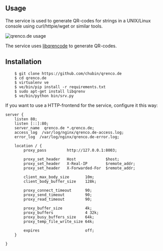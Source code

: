 ## Usage

The service is used to generate QR-codes for strings in a UNIX/Linux console
using curl/httpie/wget or similar tools. 

![qrenco.de usage](http://igor.chub.in/downloads/qrenco.de.png)

The service uses [libqrencode](https://github.com/chubin/qrenco.de) to generate QR-codes.

## Installation 

```
	$ git clone https://github.com/chubin/qrenco.de
    $ cd qrenco.de
	$ virtualenv ve
	$ ve/bin/pip install -r requirements.txt
	$ sudo apt-get install libqrenv
	$ ve/bin/python bin/srv.py
```

If you want to use a HTTP-frontend for the service,
configure it this way:

```
server {
    listen 80;
    listen [::]:80;
    server_name  qrenco.de *.qrenco.de;
    access_log  /var/log/nginx/qrenco.de-access.log;
    error_log  /var/log/nginx/qrenco.de-error.log;

    location / {
        proxy_pass         http://127.0.0.1:8003;

        proxy_set_header   Host             $host;
        proxy_set_header   X-Real-IP        $remote_addr;
        proxy_set_header   X-Forwarded-For  $remote_addr;

        client_max_body_size       10m;
        client_body_buffer_size    128k;

        proxy_connect_timeout      90;
        proxy_send_timeout         90;
        proxy_read_timeout         90;

        proxy_buffer_size          4k;
        proxy_buffers              4 32k;
        proxy_busy_buffers_size    64k;
        proxy_temp_file_write_size 64k;

        expires                    off;
    }

}

```
